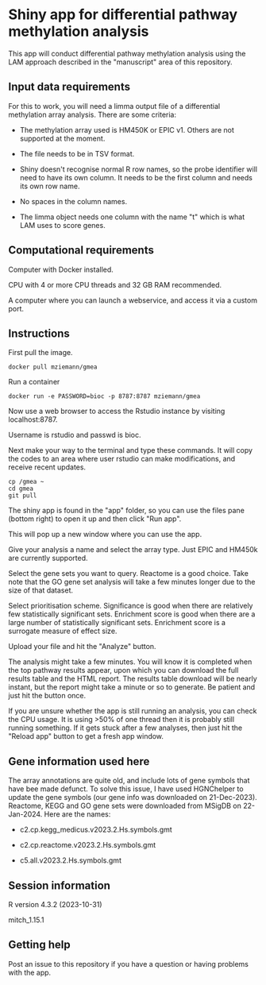 # Shiny app for differential pathway methylation analysis

This app will conduct differential pathway methylation analysis using the LAM
approach described in the "manuscript" area of this repository.

## Input data requirements

For this to work, you will need a limma output file of a differential
methylation array analysis.
There are some criteria:

* The methylation array used is HM450K or EPIC v1.
Others are not supported at the moment.

* The file needs to be in TSV format.

* Shiny doesn't recognise normal R row names, so the probe identifier will need
to have its own column.
It needs to be the first column and needs its own row name.

* No spaces in the column names.

* The limma object needs one column with the name "t" which is what LAM uses
to score genes.

## Computational requirements

Computer with Docker installed.

CPU with 4 or more CPU threads and 32 GB RAM recommended.

A computer where you can launch a webservice, and access it via a custom port.

## Instructions

First pull the image.

```
docker pull mziemann/gmea
```

Run a container

```
docker run -e PASSWORD=bioc -p 8787:8787 mziemann/gmea
```

Now use a web browser to access the Rstudio instance by visiting localhost:8787.

Username is rstudio and passwd is bioc.

Next make your way to the terminal and type these commands.
It will copy the codes to an area where user rstudio can make modifications,
and receive recent updates.

```
cp /gmea ~ 
cd gmea
git pull
```

The shiny app is found in the "app" folder, so you can use the files pane (bottom
right) to open it up and then click "Run app".

This will pop up a new window where you can use the app.

Give your analysis a name and select the array type.
Just EPIC and HM450k are currently supported.

Select the gene sets you want to query.
Reactome is a good choice.
Take note that the GO gene set analysis will take a few minutes longer due to the
size of that dataset.

Select prioritisation scheme.
Significance is good when there are relatively few statistically significant sets.
Enrichment score is good when there are a large number of statistically significant
sets.
Enrichment score is a surrogate measure of effect size.

Upload your file and hit the "Analyze" button.

The analysis might take a few minutes.
You will know it is completed when the top pathway results appear, upon which you
can download the full results table and the HTML report.
The results table download will be nearly instant, but the report might take
a minute or so to generate.
Be patient and just hit the button once.

If you are unsure whether the app is still running an analysis, you can check the
CPU usage.
It is using >50% of one thread then it is probably still running something.
If it gets stuck after a few analyses, then just hit the "Reload app" button to
get a fresh app window.

## Gene information used here

The array annotations are quite old, and include lots of gene symbols that have
bee made defunct.
To solve this issue, I have used HGNChelper to update the gene symbols (our gene
info was downloaded on 21-Dec-2023).
Reactome, KEGG and GO gene sets were downloaded from MSigDB on 22-Jan-2024.
Here are the names:

* c2.cp.kegg_medicus.v2023.2.Hs.symbols.gmt

* c2.cp.reactome.v2023.2.Hs.symbols.gmt

* c5.all.v2023.2.Hs.symbols.gmt

## Session information

R version 4.3.2 (2023-10-31)

mitch_1.15.1

## Getting help

Post an issue to this repository if you have a question or having problems with the
app.
